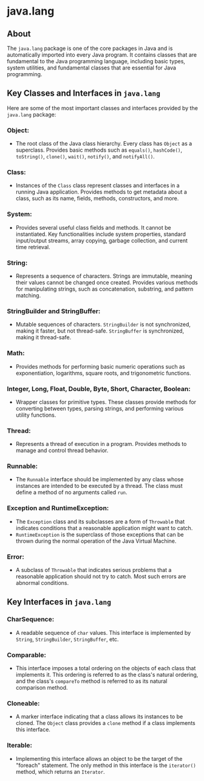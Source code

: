 # java.lang

## About

The `java.lang` package is one of the core packages in Java and is automatically imported into every Java program. It contains classes that are fundamental to the Java programming language, including basic types, system utilities, and fundamental classes that are essential for Java programming.

## Key Classes and Interfaces in `java.lang`

Here are some of the most important classes and interfaces provided by the `java.lang` package:

### **Object**:

* The root class of the Java class hierarchy. Every class has `Object` as a superclass. Provides basic methods such as `equals()`, `hashCode()`, `toString()`, `clone()`, `wait()`, `notify()`, and `notifyAll()`.

### **Class**:

* Instances of the `Class` class represent classes and interfaces in a running Java application. Provides methods to get metadata about a class, such as its name, fields, methods, constructors, and more.

### **System**:

* Provides several useful class fields and methods. It cannot be instantiated. Key functionalities include system properties, standard input/output streams, array copying, garbage collection, and current time retrieval.

### **String**:

* Represents a sequence of characters. Strings are immutable, meaning their values cannot be changed once created. Provides various methods for manipulating strings, such as concatenation, substring, and pattern matching.

### **StringBuilder** and **StringBuffer**:

* Mutable sequences of characters. `StringBuilder` is not synchronized, making it faster, but not thread-safe. `StringBuffer` is synchronized, making it thread-safe.

### **Math**:

* Provides methods for performing basic numeric operations such as exponentiation, logarithms, square roots, and trigonometric functions.

### **Integer, Long, Float, Double, Byte, Short, Character, Boolean**:

* Wrapper classes for primitive types. These classes provide methods for converting between types, parsing strings, and performing various utility functions.

### **Thread**:

* Represents a thread of execution in a program. Provides methods to manage and control thread behavior.

### **Runnable**:

* The `Runnable` interface should be implemented by any class whose instances are intended to be executed by a thread. The class must define a method of no arguments called `run`.

### **Exception** and **RuntimeException**:

* The `Exception` class and its subclasses are a form of `Throwable` that indicates conditions that a reasonable application might want to catch.
* `RuntimeException` is the superclass of those exceptions that can be thrown during the normal operation of the Java Virtual Machine.

### **Error**:

* A subclass of `Throwable` that indicates serious problems that a reasonable application should not try to catch. Most such errors are abnormal conditions.

## Key Interfaces in `java.lang`

### **CharSequence**:

* A readable sequence of `char` values. This interface is implemented by `String`, `StringBuilder`, `StringBuffer`, etc.

### **Comparable**:

* This interface imposes a total ordering on the objects of each class that implements it. This ordering is referred to as the class's natural ordering, and the class's `compareTo` method is referred to as its natural comparison method.

### **Cloneable**:

* A marker interface indicating that a class allows its instances to be cloned. The `Object` class provides a `clone` method if a class implements this interface.

### **Iterable**:

* Implementing this interface allows an object to be the target of the "foreach" statement. The only method in this interface is the `iterator()` method, which returns an `Iterator`.
